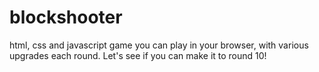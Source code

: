 # blockshooter
html, css and javascript game you can play in your browser, with various upgrades each round. Let's see if you can make it to round 10!
